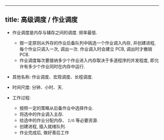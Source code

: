 
---
title: 高级调度 / 作业调度
---

- 作业调度是内存与辅存之间的调度. 频率最低.
  - 按一定原则从外存的作业后备队列中挑选一个作业调入内存, 并创建进程, 每个作业只调入一次, 调出一次. 作业调入时会建立 PCB, 调出时才撤销 PCB.
  - 作业调度每次要接纳多少个作业进入内存取决于多道程序的并发程度, 即允许有多少个作业同时在内存中运行.

- 其他名称: 作业调度、宏观调度、长程调度. 
- 时间尺度: 分钟、小时、天. 
- 工作过程:
  - 按照一定的策略从后备作业中选择作业. 
  - 将选中的作业调入主存. 
  - 给选中的作业分配内存、 `I/O` 等必要资源. 
  - 创建进程, 插入就绪队列. 
  - 作业完成后, 做好善后工作
